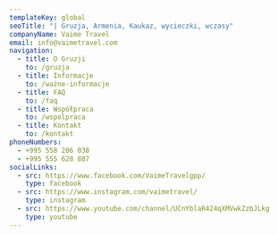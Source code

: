 ```yaml
---
templateKey: global
seoTitle: "| Gruzja, Armenia, Kaukaz, wycieczki, wczasy"
companyName: Vaime Travel
email: info@vaimetravel.com
navigation:
  - title: O Gruzji
    to: /gruzja
  - title: Informacje
    to: /ważne-informacje
  - title: FAQ
    to: /faq
  - title: Współpraca
    to: /wspolpraca
  - title: Kontakt
    to: /kontakt
phoneNumbers:
  - +995 558 206 038
  - +995 555 628 887
socialLinks:
  - src: https://www.facebook.com/VaimeTravelgpp/
    type: facebook
  - src: https://www.instagram.com/vaimetravel/
    type: instagram
  - src: https://www.youtube.com/channel/UCnYblaR424qXMVwkZzbJLkg
    type: youtube
---
```

